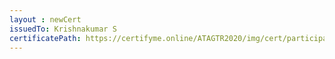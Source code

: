 ```yaml
--- 
layout : newCert 
issuedTo: Krishnakumar S 
certificatePath: https://certifyme.online/ATAGTR2020/img/cert/participant/KrishnakumarS_1eece.png
--- 
```

